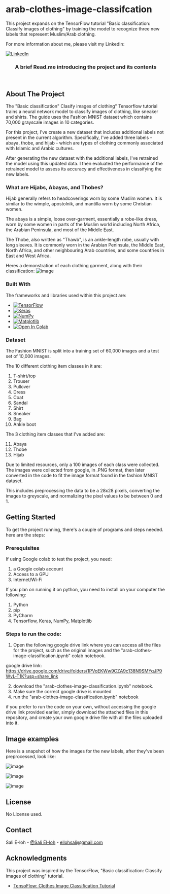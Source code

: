 # arab-clothes-image-classifcation
This project expands on the TensorFlow tutorial "Basic classification: Classify images of clothing" by training the model to recognize three new labels that represent Muslim/Arab clothing.

For more information about me, please visit my LinkedIn:

[![LinkedIn][LinkedIn.js]][LinkedIn-url]


<div align="center">
  <h3 align="center">A brief Read.me introducing the project and its contents</h3>
    <br />
  </p>
</div>



<!-- ABOUT THE PROJECT -->
## About The Project

The "Basic classification" Clasify images of clothing" Tensorflow tutorial trains a neural network model to classify images of clothing, like sneaker and shirts. The guide uses the Fashion MNIST dataset which contains 70,000 grayscale images in 10 categories.

For this project, I've create a new dataset that includes additional labels not present in the current algorithm. Specifically, I've added three labels - abaya, thobe, and hijab - which are types of clothing commonly associated with Islamic and Arabic cultures.

After generating the new dataset with the additional labels, I've retrained the model using this updated data. I then evaluated the performance of the retrained model to assess its accuracy and effectiveness in classifying the new labels.

### What are Hijabs, Abayas, and Thobes? 

Hijab generally refers to headcoverings worn by some Muslim women. It is similar to the wimple, apostolnik, and mantilla worn by some Christian women.

The abaya is a simple, loose over-garment, essentially a robe-like dress, worn by some women in parts of the Muslim world including North Africa, the Arabian Peninsula, and most of the Middle East.

The Thobe, also written as "Thawb", is an ankle-length robe, usually with long sleeves. It is commonly worn in the Arabian Peninsula, the Middle East, North Africa, and other neighbouring Arab countries, and some countries in East and West Africa.

Heres a demonstration of each clothing garment, along with their classification:
![image](https://user-images.githubusercontent.com/112829375/235896519-90dc82e1-8552-4081-9eed-20241fad5ff0.png)




### Built With

The frameworks and libraries used within this project are:

* [![TensorFlow][Tensorflow.js]][Tensorflow-url]
* [![Keras][Keras.js]][Keras-url]
* [![NumPy][NumPy.js]][NumPy-url]
* [![Matplotlib][Matplotlib.js]][Matplotlib-url]
* [![Open In Colab](https://img.shields.io/badge/Open%20In-Colab-yellowgreen?style=for-the-badge&logo=googlecolab)](https://colab.research.google.com/)


<!-- Dataset -->
### Dataset

The Fashion MNIST is split into a training set of 60,000 images and a test set of 10,000 images.

The 10 different clothing item classes in it are:
1. T-shirt/top
2. Trouser
3. Pullover
4. Dress
5. Coat
6. Sandal
7. Shirt
8. Sneaker
9. Bag
10. Ankle boot

The 3 clothing item classes that I've added are:

11. Abaya
12. Thobe
13. Hijab

Due to limited resources, only a 100 images of each class were collected. The images were collected from google, in .PNG format, then later converted in the code to fit the image format found in the fashion MNIST dataset. 

This includes preprocessing the data to be a 28x28 pixels, converting the images to greyscale, and normalizing the pixel values to be between 0 and 1.

<!-- GETTING STARTED -->
## Getting Started

To get the project running, there's a couple of programs and steps needed. here are the steps: 

### Prerequisites

If using Google colab to test the project, you need:

1. a Google colab account
2. Access to a GPU
3. Internet/Wi-Fi

If you plan on running it on python, you need to install on your computer the following:

1. Python
2. pip 
3. PyCharm 
4. Tensorflow, Keras, NumPy, Matplotlib


### Steps to run the code:

1. Open the following google drive link where you can access all the files for the project, such as the original images and the "arab-clothes-image-classification.ipynb" colab notebook.

google drive link: https://drive.google.com/drive/folders/1PVoEKWw9CZA9c138N9SMYqJP9WvL-T1K?usp=share_link

2. download the "arab-clothes-image-classification.ipynb" notebook.
3. Make sure the correct google drive is mounted
4. run the "arab-clothes-image-classification.ipynb" notebook

if you prefer to run the code on your own, without accessing the google drive link provided earlier, simply download the attached files in this repository, and create your own google drive file with all the files uploaded into it.
   

<!-- NEW LABELS IMAGE EXAMPLES -->
## Image examples

Here is a snapshot of how the images for the new labels, after they've been preprocessed, look like:

![image](https://user-images.githubusercontent.com/112829375/235897301-c6795324-af8c-4a87-a9ea-fc7425dda553.png)

![image](https://user-images.githubusercontent.com/112829375/235897529-89753437-1842-477f-b3a4-319e2e482a8c.png)

![image](https://user-images.githubusercontent.com/112829375/235896781-38f344dc-1cea-4d6f-8505-53e09542459f.png)

<!-- LICENSE -->
## License

No License used.

<!-- CONTACT -->
## Contact

Sali E-loh - [@Sali El-loh](https://www.linkedin.com/in/salielloh12/) - ellohsali@gmail.com


<!-- ACKNOWLEDGMENTS -->
## Acknowledgments

This project was inspired by the TensorFlow, "Basic classification: Classify images of clothing" tutorial.

* [TensoFlow: Clothes Image Classification Tutorial](https://www.tensorflow.org/tutorials/keras/classification)

<!-- MARKDOWN LINKS & IMAGES -->
<!-- https://www.markdownguide.org/basic-syntax/#reference-style-links -->
[LinkedIn.js]: https://img.shields.io/badge/LinkedIn-0077B5?style=for-the-badge&logo=linkedin&logoColor=white
[LinkedIn-url]: https://www.linkedin.com/in/salielloh12/
[Tensorflow.js]: https://img.shields.io/badge/TensorFlow-FF6F00?style=for-the-badge&logo=tensorflow&logoColor=white
[Tensorflow-url]: https://www.tensorflow.org/
[Keras.js]: https://img.shields.io/badge/Keras-D00000?style=for-the-badge&logo=keras&logoColor=white
[Keras-url]: https://keras.io/
[NumPy.js]: https://img.shields.io/badge/NumPy-013243?style=for-the-badge&logo=numpy&logoColor=white
[NumPy-url]: https://numpy.org/
[Matplotlib.js]: https://img.shields.io/badge/Matplotlib-%23ffffff.svg?style=for-the-badge&logo=Matplotlib&logoColor=black
[Matplotlib-url]: https://matplotlib.org/

